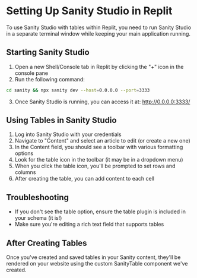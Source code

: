 # Setting Up Sanity Studio in Replit

To use Sanity Studio with tables within Replit, you need to run Sanity Studio in a separate terminal window while keeping your main application running.

## Starting Sanity Studio

1. Open a new Shell/Console tab in Replit by clicking the "+" icon in the console pane
2. Run the following command:

```bash
cd sanity && npx sanity dev --host=0.0.0.0 --port=3333
```

3. Once Sanity Studio is running, you can access it at: http://0.0.0.0:3333/

## Using Tables in Sanity Studio

1. Log into Sanity Studio with your credentials
2. Navigate to "Content" and select an article to edit (or create a new one)
3. In the Content field, you should see a toolbar with various formatting options
4. Look for the table icon in the toolbar (it may be in a dropdown menu)
5. When you click the table icon, you'll be prompted to set rows and columns
6. After creating the table, you can add content to each cell

## Troubleshooting

- If you don't see the table option, ensure the table plugin is included in your schema (it is!)
- Make sure you're editing a rich text field that supports tables

## After Creating Tables

Once you've created and saved tables in your Sanity content, they'll be rendered on your website using the custom SanityTable component we've created.